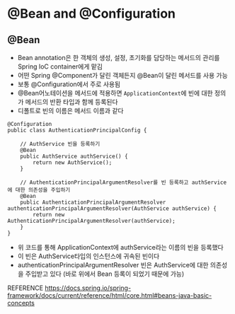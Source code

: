 # @Bean and @Configuration

## @Bean

- Bean annotation은 한 객체의 생성, 설정, 초기화를 담당하는 메서드의 관리를 Spring IoC container에게 맡김
- 어떤 Spring @Component가 달린 객체든지 @Bean이 달린 메서드를 사용 가능
- 보통 @Configuration에서 주로 사용됨
- @Bean어노테이션을 메서드에 적용하면 `ApplicationContext`에 빈에 대한 정의가 메서드의 반환 타입과 함께 등록된다
- 디폴트로 빈의 이름은 메서드 이름과 같다

```
@Configuration
public class AuthenticationPrincipalConfig {

    // AuthService 빈을 등록하기
    @Bean
    public AuthService authService() {
        return new AuthService();
    }

    // AuthenticationPrincipalArgumentResolver를 빈 등록하고 authService에 대한 의존성을 주입하기
    @Bean
    public AuthenticationPrincipalArgumentResolver authenticationPrincipalArgumentResolver(AuthService authService) {
        return new AuthenticationPrincipalArgumentResolver(authService);
    }
}
```
- 위 코드를 통해 ApplicationContext에 authService라는 이름의 빈을 등록했다
- 이 빈은 AuthService타입의 인스턴스에 귀속된 빈이다
- authenticationPrincipalArgumentResolver 빈은 AuthService에 대한 의존성을 주입받고 있다 (바로 위에서 Bean 등록이 되었기 때문에 가능)

REFERENCE
https://docs.spring.io/spring-framework/docs/current/reference/html/core.html#beans-java-basic-concepts
